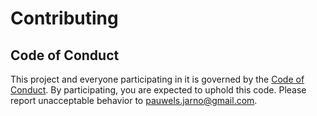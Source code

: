 # Contributing

## Code of Conduct

This project and everyone participating in it is governed by the [Code of Conduct](`CODE_OF_CONDUCT.md`). By participating, you are expected to uphold this code.
Please report unacceptable behavior to [pauwels.jarno@gmail.com](mailto:pauwels.jarno@gmail.com).
